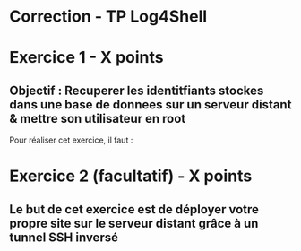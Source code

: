 # Correction - TP Log4Shell

# Exercice 1 - X points

## Objectif : Recuperer les identitfiants stockes dans une base de donnees sur un serveur distant & mettre son utilisateur en root

Pour réaliser cet exercice, il faut : 


# Exercice 2 (facultatif) - X points
## Le but de cet exercice est de déployer votre propre site sur le serveur distant grâce à un tunnel SSH inversé
